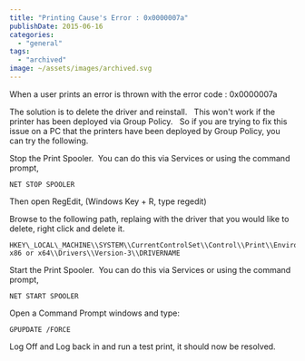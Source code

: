 ```yaml
---
title: "Printing Cause's Error : 0x0000007a"
publishDate: 2015-06-16
categories: 
  - "general"
tags:
  - "archived"
image: ~/assets/images/archived.svg
---
```


When a user prints an error is thrown with the error code : 0x0000007a

The solution is to delete the driver and reinstall.   This won't work if the printer has been deployed via Group Policy.   So if you are trying to fix this issue on a PC that the printers have been deployed by Group Policy, you can try the following.

Stop the Print Spooler.  You can do this via Services or using the command prompt,

```
NET STOP SPOOLER
```

Then open RegEdit, (Windows Key + R, type regedit)

Browse to the following path, replaing <DRIVERNAME> with the driver that you would like to delete, right click and delete it.

```
HKEY\_LOCAL\_MACHINE\\SYSTEM\\CurrentControlSet\\Control\\Print\\Environments\\ x86 or x64\\Drivers\\Version-3\\DRIVERNAME
```

Start the Print Spooler.  You can do this via Services or using the command prompt,

```
NET START SPOOLER
```

Open a Command Prompt windows and type:

```
GPUPDATE /FORCE
```

Log Off and Log back in and run a test print, it should now be resolved.
